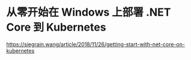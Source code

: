 # 从零开始在 Windows 上部署 .NET Core 到 Kubernetes

https://siegrain.wang/article/2018/11/26/getting-start-with-net-core-on-kubernetes
